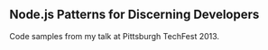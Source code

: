## Node.js Patterns for Discerning Developers

Code samples from my talk at Pittsburgh TechFest 2013.